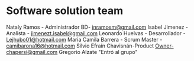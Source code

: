 # Software solution team

Nataly Ramos - Administrador BD- jnramosm@gmail.com
Isabel Jimenez - Analista - jimenezt.isabel@gmail.com
Leonardo Huelvas - Desarrollador - Lejhubo01@hotmail.com
Maria Camila Barrera - Scrum Master - camibarona16@hotmail.com
Silvio Efraín Chavisnán-Product Owner-chapersi@gmail.com
Gregorio Alzate "Entró al grupo"